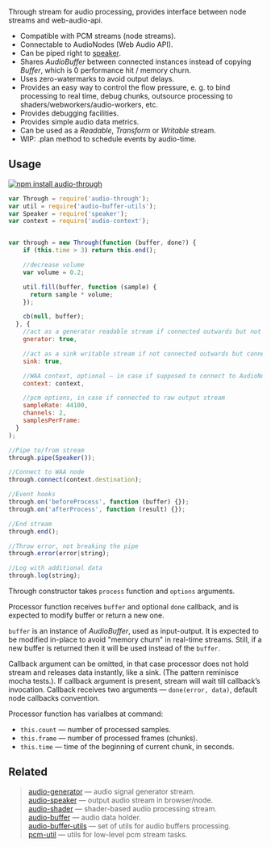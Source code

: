 Through stream for audio processing, provides interface between node streams and web-audio-api.

* Compatible with PCM streams (node streams).
* Connectable to AudioNodes (Web Audio API).
* Can be piped right to [speaker](https://npmjs.org/package/speaker).
* Shares _AudioBuffer_ between connected instances instead of copying _Buffer_, which is 0 performance hit / memory churn.
* Uses zero-watermarks to avoid output delays.
* Provides an easy way to control the flow pressure, e. g. to bind processing to real time, debug chunks, outsource processing to shaders/webworkers/audio-workers, etc.
* Provides debugging facilities.
* Provides simple audio data metrics.
* Can be used as a _Readable_, _Transform_ or _Writable_ stream.
* WIP: .plan method to schedule events by audio-time.


## Usage

[![npm install audio-through](https://nodei.co/npm/audio-through.png?mini=true)](https://npmjs.org/package/audio-through/)

```js
var Through = require('audio-through');
var util = require('audio-buffer-utils');
var Speaker = require('speaker');
var context = require('audio-context');


var through = new Through(function (buffer, done?) {
    if (this.time > 3) return this.end();

    //decrease volume
    var volume = 0.2;

    util.fill(buffer, function (sample) {
      return sample * volume;
    });

    cb(null, buffer);
  }, {
    //act as a generator readable stream if connected outwards but not connected inwards
    gnerator: true,

    //act as a sink writable stream if not connected outwards but connected inwards
    sink: true,

    //WAA context, optional — in case if supposed to connect to AudioNodes
    context: context,

    //pcm options, in case if connected to raw output stream
    sampleRate: 44100,
    channels: 2,
    samplesPerFrame:
  }
);

//Pipe to/from stream
through.pipe(Speaker());

//Connect to WAA node
through.connect(context.destination);

//Event hooks
through.on('beforeProcess', function (buffer) {});
through.on('afterProcess', function (result) {});

//End stream
through.end();

//Throw error, not breaking the pipe
through.error(error|string);

//Log with additional data
through.log(string);
```

Through constructor takes `process` function and `options` arguments.

Processor function receives `buffer` and optional `done` callback, and is expected to modify buffer or return a new one.

`buffer` is an instance of _AudioBuffer_, used as input-output. It is expected to be modified in-place to avoid "memory churn" in real-time streams. Still, if a new buffer is returned then it will be used instead of the `buffer`.

Callback argument can be omitted, in that case processor does not hold stream and releases data instantly, like a sink. (The pattern reminisce mocha tests.). If callback argument is present, stream will wait till callback’s invocation.
Callback receives two arguments — `done(error, data)`, default node callbacks convention.

Processor function has varialbes at command:

* `this.count` — number of processed samples.
* `this.frame` — number of processed frames (chunks).
* `this.time` — time of the beginning of current chunk, in seconds.


## Related

> [audio-generator](https://github.com/audio-lab/audio-generator) — audio signal generator stream.<br/>
> [audio-speaker](https://github.com/audio-lab/audio-speaker) — output audio stream in browser/node.<br/>
> [audio-shader](https://github.com/audio-lab/audio-shader) — shader-based audio processing stream.<br/>
> [audio-buffer](https://github.com/audio-lab/buffer) — audio data holder.<br/>
> [audio-buffer-utils](https://npmjs.org/package/audio-buffer-utils) — set of utils for audio buffers processing.<br/>
> [pcm-util](https://npmjs.org/package/pcm-util) — utils for low-level pcm stream tasks.<br/>